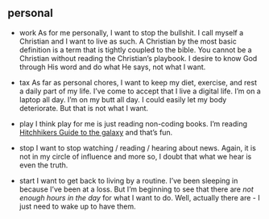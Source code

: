 ## personal
- work
As for me personally, I want to stop the bullshit. I call myself a Christian and I want to live as such. A Christian by the most basic definition is a term that is tightly coupled to the bible. You cannot be a Christian without reading the Christian’s playbook. I desire to know God through His word and do what He says, not what I want.

- tax
As far as personal chores, I want to keep my diet, exercise, and rest a daily part of my life. I’ve come to accept that I live a digital life. I’m on a laptop all day. I’m on my butt all day. I could easily let my body deteriorate. But that is not what I want. 

- play
I think play for me is just reading non-coding books. I’m reading [Hitchhikers Guide to the galaxy]() and that’s fun.

- stop
I want to stop watching / reading / hearing about news. Again, it is not in my circle of influence and more so, I doubt that what we hear is even the truth.

- start
I want to get back to living by a routine. I’ve been sleeping in because I’ve been at a loss. But I’m beginning to see that there are _not enough hours in the day_ for what I want to do. Well, actually there are - I just need to wake up to have them.